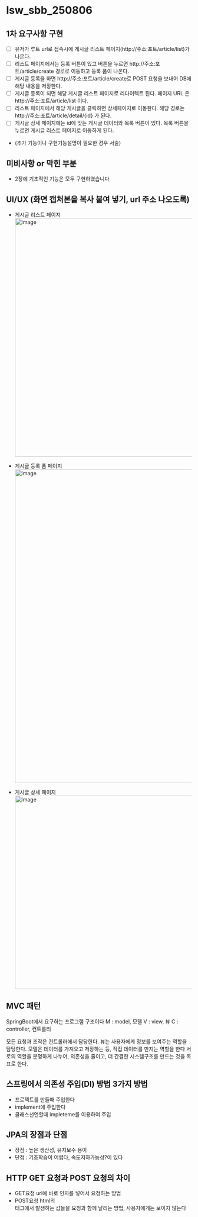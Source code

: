 # lsw_sbb_250806

## 1차 요구사항 구현
- [ ] 유저가 루트 url로 접속시에 게시글 리스트 페이지(http://주소:포트/article/list)가 나온다.
- [ ] 리스트 페이지에서는 등록 버튼이 있고 버튼을 누르면 http://주소:포트/article/create 경로로 이동하고 등록 폼이 나온다.
- [ ] 게시글 등록을 하면 http://주소:포트/article/create로 POST 요청을 보내어 DB에 해당 내용을 저장한다.
- [ ] 게시글 등록이 되면 해당 게시글 리스트 페이지로 리다이렉트 된다. 페이지 URL 은 http://주소:포트/article/list 이다.
- [ ] 리스트 페이지에서 해당 게시글을 클릭하면 상세페이지로 이동한다. 해당 경로는 http://주소:포트/article/detail/{id} 가 된다.
- [ ] 게시글 상세 페이지에는 id에 맞는 게시글 데이터와 목록 버튼이 있다. 목록 버튼을 누르면 게시글 리스트 페이지로 이동하게 된다.

- (추가 기능이나 구현기능설명이 필요한 경우 서술)

## 미비사항 or 막힌 부분
- 2장에 기초적인 기능은 모두 구현하였습니다

## UI/UX (화면 캡처본을 복사 붙여 넣기, url 주소 나오도록)
- 게시글 리스트 페이지
  <img width="1906" height="645" alt="image" src="https://github.com/user-attachments/assets/a8be5239-8cec-4289-a723-06389ea73feb" />

- 게시글 등록 폼 페이지
  <img width="1879" height="848" alt="image" src="https://github.com/user-attachments/assets/a62447f2-6aaa-4d9c-bede-196cb5245000" />

- 게시글 상세 페이지
  <img width="1912" height="523" alt="image" src="https://github.com/user-attachments/assets/f89a4a8c-561c-4f75-8ad4-ac5c5eee34e8" />


## MVC 패턴

SpringBoot에서 요구하는 프로그램 구조이다
M : model, 모델
V : view, 뷰
C : controller, 컨트롤러 

모든 요청과 조작은 컨트롤러에서 담당한다. 뷰는 사용자에게 정보를 보여주는 역할을 담당한다. 모델은 데이터를 가져오고 저장하는 등, 직접 데이터를 만지는 역할을 한다
서로의 역할을 분명하게 나누어, 의존성을 줄이고, 더 간결한 시스템구조를 만드는 것을 목표로 한다.

## 스프링에서 의존성 주입(DI) 방법 3가지 방법
- 프로젝트를 만들때 주입한다
- implement에 주입한다
- 클래스선언할때 impleteme를 이용하여 주입
## JPA의 장점과 단점
- 장점 : 높은 생산성, 유지보수 용이
- 단점 : 기초학습이 어렵다, 속도저하가능성?이 있다

## HTTP GET 요청과 POST 요청의 차이
- GET요청 url에 바로 인자를 넣어서 요청하는 방법
- POST요청 html의 <form>태그에서 발생하는 값들을 요청과 함께 날리는 방법, 사용자에게는 보이지 않는다
